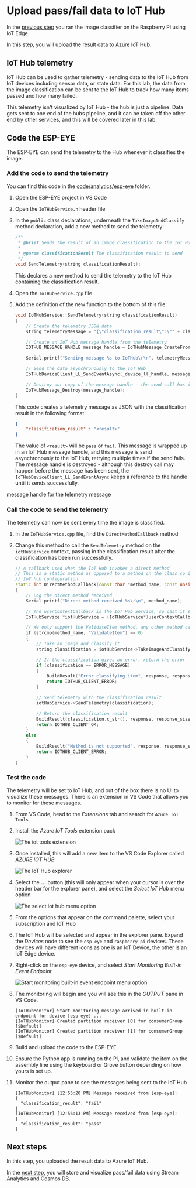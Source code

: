 # Upload pass/fail data to IoT Hub

In the [previous step](./edge-classifier.md) you ran the image classifier on the Raspberry Pi using IoT Edge.

In this step, you will upload the result data to Azure IoT Hub.

## IoT Hub telemetry

IoT Hub can be used to gather telemetry - sending data to the IoT Hub from IoT devices including sensor data, or state data. For this lab, the data from the image classification can be sent to the IoT Hub to track how many items passed and how many failed.

This telemetry isn't visualized by IoT Hub - the hub is just a pipeline. Data gets sent to one end of the hubs pipeline, and it can be taken off the other end by other services, and this will be covered later in this lab.

## Code the ESP-EYE

The ESP-EYE can send the telemetry to the Hub whenever it classifies the image.

### Add the code to send the telemetry

You can find this code in the [code/analytics/esp-eye](../code/analytics/esp-eye) folder.

1. Open the ESP-EYE project in VS Code

1. Open the `IoTHubService.h` header file

1. In the `public` class declarations, underneath the `TakeImageAndClassify` method declaration, add a new method to send the telemetry:

    ```cpp
    /**
     * @brief Sends the result of an image classification to the IoT Hub as telemetry
     *
     * @param classificationResult The classification result to send
     */
    void SendTelemetry(string classificationResult);
    ```

    This declares a new method to send the telemetry to the IoT Hub containing the classification result.

1. Open the `IoTHubService.cpp` file

1. Add the definition of the new function to the bottom of this file:

    ```cpp
    void IoTHubService::SendTelemetry(string classificationResult)
    {
        // Create the telemetry JSON data
        string telemetryMessage = "{\"classification_result\":\"" + classificationResult + "\"}";

        // Create an IoT Hub message handle from the telemetry
        IOTHUB_MESSAGE_HANDLE message_handle = IoTHubMessage_CreateFromString(telemetryMessage.c_str());

        Serial.printf("Sending message %s to IoTHub\r\n", telemetryMessage.c_str());

        // Send the data asynchronously to the IoT Hub
        IoTHubDeviceClient_LL_SendEventAsync(_device_ll_handle, message_handle, NULL, NULL);

        // Destroy our copy of the message handle - the send call has it's own copy and will destroy when it completes
        IoTHubMessage_Destroy(message_handle);
    }
    ```

    This code creates a telemetry message as JSON with the classification result in the following format:

    ```json
    {
        "classification_result" : "<result>"
    }
    ```

    The value of `<result>` will be `pass` or `fail`. This message is wrapped up in an IoT Hub message handle, and this message is send asynchronously to the IoT Hub, retrying multiple times if the send fails. The message handle is destroyed - although this destroy call may happen before the message has been sent, the `IoTHubDeviceClient_LL_SendEventAsync` keeps a reference to the handle until it sends successfully.

message handle for the telemetry message

### Call the code to send the telemetry

The telemetry can now be sent every time the image is classified.

1. In the `IoTHubService.cpp` file, find the `DirectMethodCallback` method

1. Change this method to call the `SendTelemetry` method on the `iotHubService` context, passing in the classification result after the classification has been run successfully.

    ```cpp
    // A callback used when the IoT Hub invokes a direct method
    // This is a static method as opposed to a method on the class so it can be pass to the
    // IoT hub configuration
    static int DirectMethodCallback(const char *method_name, const unsigned char *payload, size_t size, unsigned char **response, size_t *response_size, void *userContextCallback)
    {
        // Log the direct method received
        Serial.printf("Direct method received %s\r\n", method_name);

        // The userContextCallback is the IoT Hub Service, so cast it so it can be used
        IoTHubService *iotHubService = (IoTHubService*)userContextCallback;

        // We only support the ValidateItem method, any other method calls return an error status
        if (strcmp(method_name, "ValidateItem") == 0)
        {
            // Take an image and classify it
            string classification = iotHubService->TakeImageAndClassify();

            // If the classification gives an error, return the error
            if (classification == ERROR_MESSAGE)
            {
                BuildResult("Error classifying item", response, response_size);
                return IOTHUB_CLIENT_ERROR;
            }

            // Send telemetry with the classification result
            iotHubService->SendTelemetry(classification);

            // Return the classification result
            BuildResult(classification.c_str(), response, response_size);
            return IOTHUB_CLIENT_OK;
        }
        else
        {
            BuildResult("Method is not supported", response, response_size);
            return IOTHUB_CLIENT_ERROR;
        }
    }
    ```

### Test the code

The telemetry will be set to IoT Hub, and out of the box there is no UI to visualize these messages. There is an extension in VS Code that allows you to monitor for these messages.

1. From VS Code, head to the *Extensions* tab and search for `Azure IoT Tools`

1. Install the *Azure IoT Tools* extension pack

    ![The iot tools extension](../../../../images/vscode-extensions-azure-iot-tools.png)

1. Once installed, this will add a new item to the VS Code Explorer called *AZURE IOT HUB*

    ![The IoT Hub explorer](../images/vscode-explorer-azure-iot-hub.png)

1. Select the **...** button (this will only appear when your cursor is over the header bar for the explorer pane), and select the *Select IoT Hub* menu option

    ![The select iot hub menu option](../images/vscode-explorer-azure-iot-hub-select-iot-hub-menu.png)

1. From the options that appear on the command palette, select your subscription and IoT Hub

1. The IoT Hub will be selected and appear in the explorer pane. Expand the *Devices* node to see the `esp-eye` and `raspberry-pi` devices. These devices will have different icons as one is an IoT Device, the other is an IoT Edge device.

1. Right-click on the `esp-eye` device, and select *Start Monitoring Built-in Event Endpoint*

    ![Start monitoring built-in event endpoint menu option](../images/vscode-explorer-azure-iot-hub-start-monitoring-built-in-endpoint-menu.png)

1. The monitoring will begin and you will see this in the *OUTPUT* pane in VS Code.

    ```output
    [IoTHubMonitor] Start monitoring message arrived in built-in endpoint for device [esp-eye] ...
    [IoTHubMonitor] Created partition receiver [0] for consumerGroup [$Default]
    [IoTHubMonitor] Created partition receiver [1] for consumerGroup [$Default]
    ```

1. Build and upload the code to the ESP-EYE.

1. Ensure the Python app is running on the Pi, and validate the item on the assembly line using the keyboard or Grove button depending on how yours is set up.

1. Monitor the output pane to see the messages being sent to the IoT Hub

    ```output
    [IoTHubMonitor] [12:55:20 PM] Message received from [esp-eye]:
    {
      "classification_result": "fail"
    }
    [IoTHubMonitor] [12:56:13 PM] Message received from [esp-eye]:
    {
      "classification_result": "pass"
    }
    ```

## Next steps

In this step, you uploaded the result data to Azure IoT Hub.

In the [next step](./store-and-visualize.md), you will store and visualize pass/fail data using Stream Analytics and Cosmos DB.
